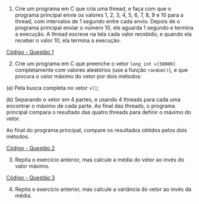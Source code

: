 1. Crie um programa em C que cria uma thread, e faça com que o programa principal envie os valores 1, 2, 3, 4, 5, 6, 7, 8, 9 e 10 para a thread, com intervalos de 1 segundo entre cada envio. Depois de o programa principal enviar o número 10, ele aguarda 1 segundo e termina a execução. A thread escreve na tela cada valor recebido, e quando ela receber o valor 10, ela termina a execução.

[Código - Questão 1](/1_Respostas/08_Threads_Mutexes/Q1.c)

2. Crie um programa em C que preenche o vetor `long int v[50000]` completamente com valores aleatórios (use a função `random()`), e que procura o valor máximo do vetor por dois métodos:

(a) Pela busca completa no vetor `v[]`;


(b) Separando o vetor em 4 partes, e usando 4 threads para cada uma encontrar o máximo de cada parte. Ao final das threads, o programa principal compara o resultado das quatro threads para definir o máximo do vetor.

Ao final do programa principal, compare os resultados obtidos pelos dois métodos.

[Código - Questão 2](/1_Respostas/08_Threads_Mutexes/Q2.c)

3. Repita o exercício anterior, mas calcule a média do vetor ao invés do valor máximo.

[Código - Questão 3](/1_Respostas/08_Threads_Mutexes/Q3.c)

4. Repita o exercício anterior, mas calcule a variância do vetor ao invés da média.
